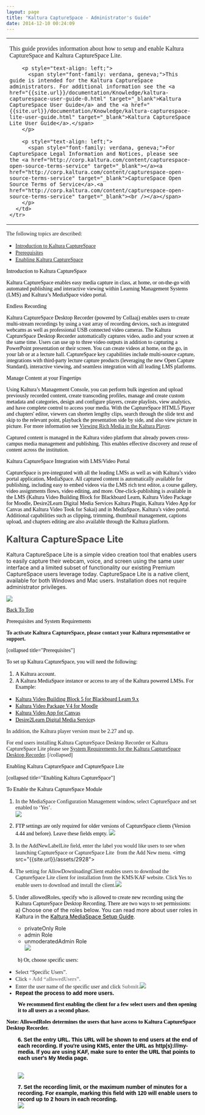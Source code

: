 ```yaml
---
layout: page
title: "Kaltura CaptureSpace - Administrator's Guide"
date: 2014-12-10 00:24:09
---
```


<span style="font-family: verdana, geneva;"><a name="Back_to_Top"></a></span>

<table>
  <tbody>
    <tr>
      <td>
        <p style="text-align: left;">
          <span style="font-family: verdana, geneva;">This guide provides information about how to setup and enable Kaltura CaptureSpace and Kaltura CaptureSpace Lite. </span>
        </p>
        
        <p style="text-align: left;">
          <span style="font-family: verdana, geneva;">This guide is intended for the Kaltura CaptureSpace administrators. For additional information see the <a href="{{site.url}}/documentation/Knowledge/kaltura-capturespace-user-guide-0.html" target="_blank">Kaltura CaptureSpace User Guide</a> and the <a href="{{site.url}}/documentation/Knowledge/kaltura-capturespace-lite-user-guide.html" target="_blank">Kaltura CaptureSpace Lite User Guide</a>.</span>
        </p>
        
        <p style="text-align: left;">
          <span style="font-family: verdana, geneva;">For CaptureSpace Legal Information and Notices, please see the <a href="http://corp.kaltura.com/content/capturespace-open-source-terms-service" target="_blank"></a><a href="http://corp.kaltura.com/content/capturespace-open-source-terms-service" target="_blank">CaptureSpace Open Source Terms of Service</a>.<a href="http://corp.kaltura.com/content/capturespace-open-source-terms-service" target="_blank"><br /></a></span>
        </p>
      </td>
    </tr>
  </tbody>
</table>

<span style="font-family: verdana, geneva;">The following topics are described:</span>

*   <span style="font-family: verdana, geneva;"><a href="#Intro" style="font-family: verdana, geneva;">Introduction to Kaltura CaptureSpace</a></span>
*   <span style="font-family: verdana, geneva;"><a href="#prerequisites">Prerequisites</a></span>
*   <span style="font-family: verdana, geneva;"><a href="#prerequisites"></a><a href="#Enbale" style="font-family: verdana, geneva;">Enabling Kaltura CaptureSpace</a> </span>

<p class="mce-heading-2">
  <span style="font-family: verdana, geneva; color: #888888;"><a name="Intro"></a><span style="color: #000000;">Introduction to Kaltura CaptureSpace</span></span>
</p>

<span style="font-family: verdana, geneva; color: #000000;">Kaltura CaptureSpace enables easy media capture in class, at home, or on-the-go with automated publishing and interactive viewing within Learning Management Systems (LMS) and Kaltura’s MediaSpace video portal.</span>

<p class="mce-heading-3">
  <span style="font-family: verdana, geneva; color: #000000;">Endless Recording</span>
</p>

<span style="font-family: verdana, geneva; color: #000000;">Kaltura CaptureSpace Desktop Recorder (powered by Collaaj) enables users to create multi-stream recordings by using a vast array of recording devices, such as integrated webcams as well as professional USB connected video cameras. The Kaltura CaptureSpace Desktop Recorder automatically captures video, audio and your screen at the same time. Users can use up to three video outputs in addition to capturing a PowerPoint presentation or their screen. You can create videos at home, on the go, in your lab or at a lecture hall. CaptureSpace key capabilities include multi-source capture, integrations with third-party lecture capture products (leveraging the new Open Capture Standard), interactive viewing, and seamless integration with all leading LMS platforms.</span>

<p class="mce-heading-3">
  <span style="font-family: verdana, geneva; color: #000000;">Manage Content at your Fingertips</span>
</p>

<span style="font-family: verdana, geneva; color: #000000;">Using Kaltura’s Management Console, you can perform bulk ingestion and upload previously recorded content, create transcoding profiles, manage and create custom metadata and categories, design and configure players, create playlists, view analytics, and have complete control to access your media. With the CaptureSpace HTML5 Player and chapters' editor, viewers can shorten lengthy clips, search through the slide text and skip to the relevant point, playback the presentation side by side, and also view picture in picture. For more information see <a href="{{site.url}}/documentation/Knowledge/viewing-rich-media-kaltura-player.html" target="_blank">Viewing Rich Media in the Kaltura Player</a>.</span>

<span style="font-family: verdana, geneva; color: #000000;">Captured content is managed in the Kaltura video platform that already powers cross-campus media management and publishing. This enables effective discovery and reuse of content across the institution.</span>

<p class="mce-heading-3">
  <span style="font-family: verdana, geneva; color: #000000;">Kaltura CaptureSpace Integration with LMS/Video Portal</span>
</p>

<span style="font-family: verdana, geneva; color: #000000;">CaptureSpace is pre-integrated with all the leading LMSs as well as with Kaltura’s video portal application, MediaSpace. All captured content is automatically available for publishing, including easy to embed videos via the LMS rich text editor, a course gallery, video assignments flows, video editing, and more. One-click-publishing is available in the LMS (Kaltura Video Building Block for Blackboard Learn, Kaltura Video Package for Moodle, Desire2Learn Digital Media Services Kaltura Plugin, Kaltura Video App for Canvas and Kaltura Video Took for Sakai) and in MediaSpace, Kaltura’s video portal. Additional capabilities such as clipping, trimming, thumbnail management, captions upload, and chapters editing are also available through the Kaltura platform.</span>

<h3 class="mce-heading-3">
  <span style="color: #484848; font-size: 18pt; font-weight: bold;">Kaltura CaptureSpace Lite</span>
</h3>

Kaltura CaptureSpace Lite is a simple video creation tool that enables users to easily capture their webcam, voice, and screen using the same user interface and a limited subset of functionality our existing Premium CaptureSpace users leverage today. CaptureSpace Lite is a native client, available for both Windows and Mac users. Installation does not require administrator privileges.

<img src="{{site.url}}/assets/2946">

<span style="font-family: verdana, geneva; color: #000000;"><a href="#Back_to_Top"><span style="color: #000000;">Back To Top</span></a></span>

<p class="mce-heading-2">
  <span style="font-family: verdana, geneva; color: #000000;"><a name="prerequisites"></a>Prerequisites and System Requirements </span>
</p>

<span style="font-family: verdana, geneva;"><strong>To activate Kaltura CaptureSpace, please contact your Kaltura representative or support. </strong></span>

<span style="font-family: verdana, geneva; color: #000000;">[collapsed title="Prerequisites"]</span>

<span style="font-family: verdana, geneva; color: #000000;">To set up Kaltura CaptureSpace, you will need the following:  </span>

1.  <span style="font-family: verdana, geneva; color: #000000;">A Kaltura account.</span>
2.  <span style="font-family: verdana, geneva; color: #000000;">A Kaltura MediaSpace instance or access to any of the Kaltura powered LMSs. For Example: </span>

*   <span style="font-family: verdana, geneva; color: #000000; background-color: #ffffff;"><a href="http://knowledge.kaltura.com/node/353#blackboard" target="_blank"><span style="color: #000000; background-color: #ffffff;">Kaltura Video Building Block 5 for Blackboard Learn 9.x</span></a></span>
*   <span style="font-family: verdana, geneva; color: #000000; background-color: #ffffff;"><a href="http://knowledge.kaltura.com/sites/default/files/Kaltura_Video_Package_v4_for_Moodle_v2_5_2_7_Setup_Guide.pdf" target="_blank"><span style="color: #000000; background-color: #ffffff;">Kaltura Video Package V4 for Moodle</span></a></span>
*   <span style="font-family: verdana, geneva; color: #000000; background-color: #ffffff;"><a href="http://knowledge.kaltura.com/sites/default/files/Kaltura_%20Video_App_for_Canvas_User_Guide_0.pdf" target="_blank"><span style="color: #000000; background-color: #ffffff;">Kaltura Video App for Canvas</span></a></span>
*   <span style="font-family: verdana, geneva; color: #000000; background-color: #ffffff;"><a href="http://knowledge.kaltura.com/sites/default/files/Desire2Learn_DMS_v3_Kaltura_User_Manual_1.pdf" target="_blank"><span style="color: #000000; background-color: #ffffff;">Desire2Learn Digital Media Service</span></a>s</span>

<span style="font-family: verdana, geneva;">In addition, the Kaltura player version must be 2.27 and up.</span>

<span style="font-family: verdana, geneva;">For end users installing Kaltura CaptureSpace Desktop Recorder or Kaltura CaptureSpace Lite please see <a href="{{site.url}}/documentation/Knowledge/kaltura-capturespace-system-requirements-and-supported-ms-office-versions.html" target="_blank">System Requirements for the Kaltura CaptureSpace Desktop Recorder</a>. </span><span style="font-family: verdana, geneva;">[/collapsed]</span>

<p class="mce-heading-2">
  <span style="font-family: verdana, geneva; color: #000000;"><a name="Enbale"></a>Enabling Kaltura CaptureSpace and CaptureSpace Lite</span>
</p>

<span style="font-family: verdana, geneva; color: #000000;"><span>[collapsed title="Enabling Kaltura CaptureSpace"]</span><br /></span>

<p class="mce-procedure">
  <span style="font-family: verdana, geneva; color: #000000;">To Enable the Kaltura CaptureSpace Module</span>
</p>

1.  <span style="font-family: verdana, geneva;"><span style="font-family: verdana, geneva;">In the MediaSpace Configuration Management window, select CaptureSpace and set enabled to ‘Yes’.<br /><img src="{{site.url}}/assets/1814">
2.  <span style="font-family: verdana, geneva; color: #000000;">FTP settings are only required for older versions of CaptureSpace clients (Version 4.44 and before). Leave these fields empty. </span><img src="{{site.url}}/assets/2947">
3.  <span style="font-family: verdana, geneva;">In the AddNewLabelLite field, enter the label you would like users to see when launching CaptureSpace or CaptureSpace Lite  from the Add New menu. </span>\<img src="{{site.url}}/assets/2928">
4.  <span style="font-family: verdana, geneva;"><span><span><span>The setting for AllowDownloadingClient enables users to download the CaptureSpace Lite client for installation from the KMS/KAF website. Click Yes to enable users to download and install the client.</span></span></span></span><img src="{{site.url}}/assets/2931">
5.  <span style="font-family: verdana, geneva;"><span style="font-family: verdana, geneva;"><span style="color: #000000;"><span style="color: #000000;">Under allowedRoles, specify who is allowed to create new recording using the Kaltura CaptureSpace Desktop Recording. There are two ways to set permissions:<br /></span></span></span></span>
    a) Choose one of the roles below. You can read more about user roles in Kaltura in the [<span style="color: #000000;">Kaltura MediaSpace Setup Guide</span>][1]. 
    
    *   privateOnly Role
    *   admin Role
    *   unmoderatedAdmin Role  
        <img src="{{site.url}}/assets/1817">

 [1]: http://knowledge.kaltura.com/node/918/attachment/field_media

<p style="padding-left: 30px;">
  <span style="color: #000000; font-family: verdana, geneva;">b) Or, choose specific users:</span>
</p>

*   <span style="font-family: verdana, geneva;">Select “Specific Users”.</span>
*   <span style="font-family: verdana, geneva;">Click </span><strong style="color: #888888; font-family: verdana, geneva;">+ Add “allowedUsers”.</strong>
*   <span style="font-family: verdana, geneva;">Enter the user name of the specific user and click </span><strong style="color: #888888; font-family: verdana, geneva;"><strong style="color: #888888; font-family: verdana, geneva;"><strong><strong><strong>Submit.<strong style="color: #000000; font-family: Verdana, Arial, Helvetica, sans-serif;"><img src="{{site.url}}/assets/1818">
*   Repeat the process to add more users.  

<p style="padding-left: 30px;">
  <span style="font-family: verdana, geneva;">We recommend first enabling the client for a few select users and then opening it to all users as a second phase.</span>
</p>

<p class="mce-note-graphic">
  <span style="font-family: verdana, geneva; color: #000000;">Note: AllowedRoles determines the users that have access to Kaltura CaptureSpace Desktop Recorder.</span>
</p>

<p style="padding-left: 30px;">
  6. Set the entry URL. This URL will be shown to end users at the end of each recording. If you're using KMS, enter the URL as http(s):///my-media. If you are using KAF, make sure to enter the URL that points to each user's My Media page.
</p>

<p style="padding-left: 30px;">
  <br /><img src="{{site.url}}/assets/2932">
</p>

<p style="padding-left: 30px;">
  7. Set the recording limit, or the maximum number of minutes for a recording. For example, marking this field with 120 will enable users to record up to 2 hours in each recording. <br /><img src="{{site.url}}/assets/2933">
</p>
